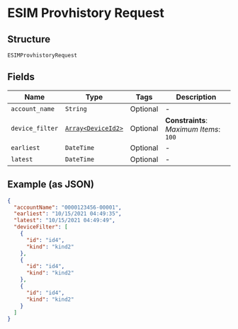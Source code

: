 
# ESIM Provhistory Request

## Structure

`ESIMProvhistoryRequest`

## Fields

| Name | Type | Tags | Description |
|  --- | --- | --- | --- |
| `account_name` | `String` | Optional | - |
| `device_filter` | [`Array<DeviceId2>`](../../doc/models/device-id-2.md) | Optional | **Constraints**: *Maximum Items*: `100` |
| `earliest` | `DateTime` | Optional | - |
| `latest` | `DateTime` | Optional | - |

## Example (as JSON)

```json
{
  "accountName": "0000123456-00001",
  "earliest": "10/15/2021 04:49:35",
  "latest": "10/15/2021 04:49:49",
  "deviceFilter": [
    {
      "id": "id4",
      "kind": "kind2"
    },
    {
      "id": "id4",
      "kind": "kind2"
    },
    {
      "id": "id4",
      "kind": "kind2"
    }
  ]
}
```

